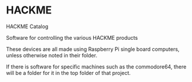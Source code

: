 # HACKME
HACKME Catalog

Software for controlling the various HACKME products

These devices are all made using Raspberry Pi single board computers, unless otherwise noted in their folder.

If there is software for specific machines such as the commodore64, there will be a folder for it in the top folder of that project.
